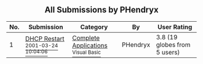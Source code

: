 ﻿<div align="center">

## All Submissions by PHendryx

</div>

No.  | Submission | Category | By   | User Rating
---- | ---------- | -------- | ---- | -----------
1 | [DHCP Restart<br /><sup>2001-03-24 10:04:06</sup>](https://github.com/Planet-Source-Code/phendryx-dhcp-restart__1-21906) | [Complete Applications<br /><sup>Visual Basic</sup>](../ByCategory/complete-applications__1-27.md) | PHendryx | 3.8 (19 globes from 5 users)
